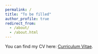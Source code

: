 ```yaml
---
permalink: /
title: "To be filled"
author_profile: true
redirect_from: 
  - /about/
  - /about.html
---
```


You can find my CV here: [Curriculum Vitae](../files/lanyang_CV.pdf).
